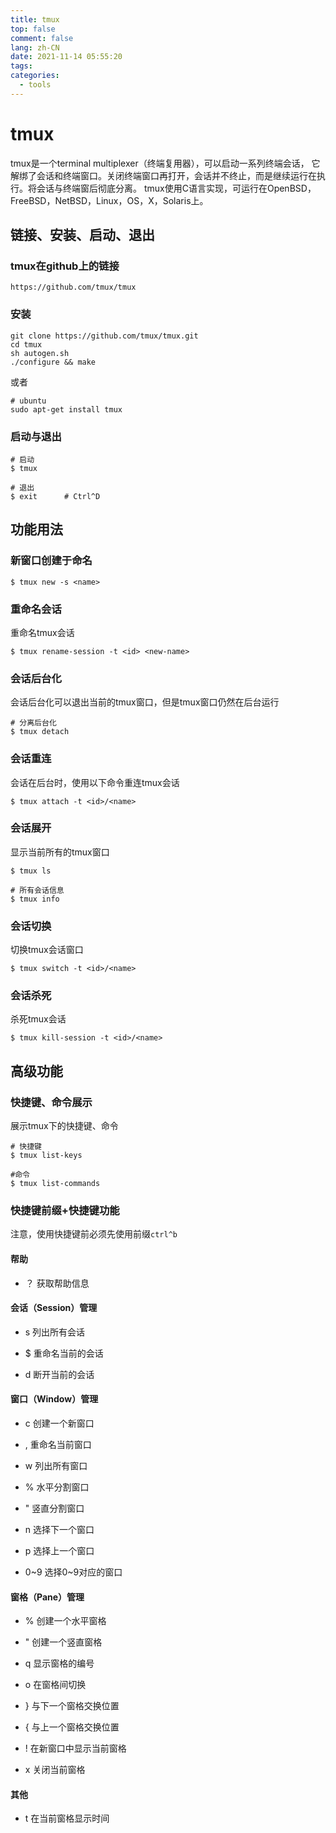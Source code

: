 ```yaml
---
title: tmux
top: false
comment: false
lang: zh-CN
date: 2021-11-14 05:55:20
tags:
categories:
  - tools
---
```


# tmux

tmux是一个terminal multiplexer（终端复用器），可以启动一系列终端会话， 它解绑了会话和终端窗口。关闭终端窗口再打开，会话并不终止，而是继续运行在执行。将会话与终端窗后彻底分离。  tmux使用C语言实现，可运行在OpenBSD，FreeBSD，NetBSD，Linux，OS，X，Solaris上。

## 链接、安装、启动、退出

### tmux在github上的链接

```
https://github.com/tmux/tmux
```

### 安装

```
git clone https://github.com/tmux/tmux.git
cd tmux
sh autogen.sh
./configure && make
```

或者

```
# ubuntu
sudo apt-get install tmux
```

### 启动与退出

```
# 启动
$ tmux

# 退出
$ exit		# Ctrl^D
```

## 功能用法

### 新窗口创建于命名

```
$ tmux new -s <name>
```

### 重命名会话

重命名tmux会话

```
$ tmux rename-session -t <id> <new-name>
```

### 会话后台化

会话后台化可以退出当前的tmux窗口，但是tmux窗口仍然在后台运行

```
# 分离后台化
$ tmux detach
```

### 会话重连

会话在后台时，使用以下命令重连tmux会话

```
$ tmux attach -t <id>/<name>
```

### 会话展开

显示当前所有的tmux窗口

```
$ tmux ls

# 所有会话信息
$ tmux info
```

### 会话切换

切换tmux会话窗口

```
$ tmux switch -t <id>/<name>
```

### 会话杀死

杀死tmux会话

```
$ tmux kill-session -t <id>/<name>
```

## 高级功能

### 快捷键、命令展示

展示tmux下的快捷键、命令

```
# 快捷键
$ tmux list-keys

#命令
$ tmux list-commands
```

### 快捷键前缀+快捷键功能

注意，使用快捷键前必须先使用前缀`ctrl^b`

#### 帮助

- ？ 获取帮助信息

#### 会话（Session）管理

- s 列出所有会话
- $ 重命名当前的会话

- d 断开当前的会话

#### 窗口（Window）管理

- c 创建一个新窗口
- , 重命名当前窗口

- w 列出所有窗口
- % 水平分割窗口

- " 竖直分割窗口
- n 选择下一个窗口

- p 选择上一个窗口
- 0~9 选择0~9对应的窗口

#### 窗格（Pane）管理

- % 创建一个水平窗格
- " 创建一个竖直窗格

- q 显示窗格的编号
- o 在窗格间切换

- } 与下一个窗格交换位置
- { 与上一个窗格交换位置

- ! 在新窗口中显示当前窗格
- x 关闭当前窗格

#### 其他

- t 在当前窗格显示时间
